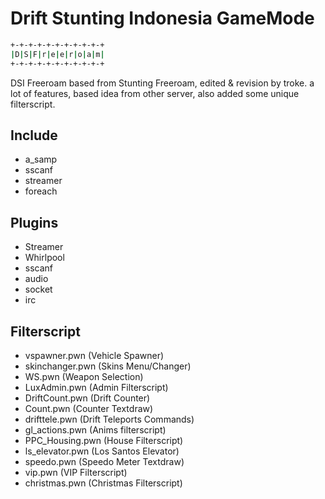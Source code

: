 # Drift Stunting Indonesia GameMode
```sh
+-+-+-+-+-+-+-+-+-+-+
|D|S|F|r|e|e|r|o|a|m|
+-+-+-+-+-+-+-+-+-+-+
```
DSI Freeroam based from Stunting Freeroam, edited & revision by troke.
a lot of features, based idea from other server, also added some unique filterscript.
## Include
  - a_samp
  - sscanf
  - streamer
  - foreach

## Plugins
  - Streamer
  - Whirlpool
  - sscanf
  - audio
  - socket
  - irc

## Filterscript
  - vspawner.pwn (Vehicle Spawner)
  - skinchanger.pwn (Skins Menu/Changer)
  - WS.pwn (Weapon Selection)
  - LuxAdmin.pwn (Admin Filterscript)
  - DriftCount.pwn (Drift Counter)
  - Count.pwn (Counter Textdraw)
  - drifttele.pwn (Drift Teleports Commands)
  - gl_actions.pwn (Anims filterscript)
  - PPC_Housing.pwn (House Filterscript)
  - ls_elevator.pwn (Los Santos Elevator)
  - speedo.pwn (Speedo Meter Textdraw)
  - vip.pwn (VIP Filterscript)
  - christmas.pwn (Christmas Filterscript)
